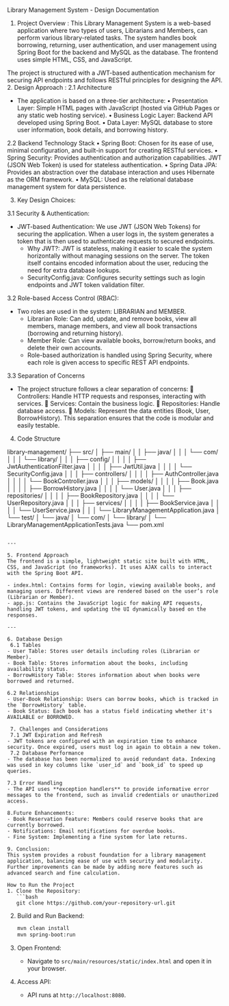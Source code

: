 Library Management System - Design Documentation
1. Project Overview :
This Library Management System is a web-based application where two types of users, Librarians and Members, can perform various library-related tasks. The system handles book borrowing, returning, user authentication, and user management using Spring Boot for the backend and MySQL  as the database. The frontend uses simple HTML, CSS, and JavaScript.

The project is structured with a JWT-based authentication mechanism for securing API endpoints and follows RESTful principles for designing the API.
2. Design Approach :
2.1 Architecture
- The application is based on a three-tier architecture:
•	Presentation Layer: Simple HTML pages with JavaScript (hosted via GitHub Pages or any static web hosting service).
•	Business Logic Layer: Backend API developed using Spring Boot.
•	Data Layer: MySQL database to store user information, book details, and borrowing history.

2.2 Backend Technology Stack
•	Spring Boot: Chosen for its ease of use, minimal configuration, and built-in support for creating RESTful services.
•	Spring Security: Provides authentication and authorization capabilities. JWT (JSON Web Token) is used for stateless authentication.
•	Spring Data JPA: Provides an abstraction over the database interaction and uses Hibernate as the ORM framework.
•	MySQL: Used as the relational database management system for data persistence.

 3. Key Design Choices:

3.1 Security & Authentication:
- JWT-based Authentication: We use JWT (JSON Web Tokens) for securing the application. When a user logs in, the system generates a token that is then used to authenticate requests to secured endpoints.
  - Why JWT?: JWT is stateless, making it easier to scale the system horizontally without managing sessions on the server. The token itself contains encoded information about the user, reducing the need for extra database lookups.
  - SecurityConfig.java: Configures security settings such as login endpoints and JWT token validation filter.

3.2 Role-based Access Control (RBAC):
- Two roles are used in the system: LIBRARIAN and MEMBER.
  - Librarian Role: Can add, update, and remove books, view all members, manage members, and view all book transactions (borrowing and returning history).
  - Member Role: Can view available books, borrow/return books, and delete their own accounts.
  - Role-based authorization is handled using Spring Security, where each role is given access to specific REST API endpoints.

 3.3 Separation of Concerns
- The project structure follows a clear separation of concerns:
	Controllers: Handle HTTP requests and responses, interacting with services.
	Services: Contain the business logic.
	Repositories: Handle database access.
	Models: Represent the data entities (Book, User, BorrowHistory).
  This separation ensures that the code is modular and easily testable.


4. Code Structure

library-management/
├── src/
│   ├── main/
│   │   ├── java/
│   │   │   └── com/
│   │   │       └── library/
│   │   │           ├── config/
│   │   │           │   ├── JwtAuthenticationFilter.java
│   │   │           │   ├── JwtUtil.java
│   │   │           │   └── SecurityConfig.java
│   │   │           ├── controllers/
│   │   │           │   ├── AuthController.java
│   │   │           │   └── BookController.java
│   │   │           ├── models/
│   │   │           │   ├── Book.java
│   │   │           │   ├── BorrowHistory.java
│   │   │           │   └── User.java
│   │   │           ├── repositories/
│   │   │           │   ├── BookRepository.java
│   │   │           │   └── UserRepository.java
│   │   │           ├── services/
│   │   │           │   ├── BookService.java
│   │   │           │   └── UserService.java
│   │   │           └── LibraryManagementApplication.java
│   └── test/
│       └── java/
│           └── com/
│               └── library/
│                   └── LibraryManagementApplicationTests.java
└── pom.xml



```

---

5. Frontend Approach
The frontend is a simple, lightweight static site built with HTML, CSS, and JavaScript (no frameworks). It uses AJAX calls to interact with the Spring Boot API.

- index.html: Contains forms for login, viewing available books, and managing users. Different views are rendered based on the user’s role (Librarian or Member).
- app.js: Contains the JavaScript logic for making API requests, handling JWT tokens, and updating the UI dynamically based on the responses.

---

6. Database Design
 6.1 Tables
- User Table: Stores user details including roles (Librarian or Member).
- Book Table: Stores information about the books, including availability status.
- BorrowHistory Table: Stores information about when books were borrowed and returned.

6.2 Relationships
- User-Book Relationship: Users can borrow books, which is tracked in the `BorrowHistory` table.
- Book Status: Each book has a status field indicating whether it's AVAILABLE or BORROWED.

 7. Challenges and Considerations
 7.1 JWT Expiration and Refresh
- JWT tokens are configured with an expiration time to enhance security. Once expired, users must log in again to obtain a new token.
 7.2 Database Performance
- The database has been normalized to avoid redundant data. Indexing was used in key columns like `user_id` and `book_id` to speed up queries.

7.3 Error Handling
- The API uses **exception handlers** to provide informative error messages to the frontend, such as invalid credentials or unauthorized access.

8.Future Enhancements:
- Book Reservation Feature: Members could reserve books that are currently borrowed.
- Notifications: Email notifications for overdue books.
- Fine System: Implementing a fine system for late returns.

9. Conclusion:
This system provides a robust foundation for a library management application, balancing ease of use with security and modularity. Further improvements can be made by adding more features such as advanced search and fine calculation.

How to Run the Project
1. Clone the Repository: 
   ```bash
   git clone https://github.com/your-repository-url.git
   ```
   
2. Build and Run Backend:
   ```bash
   mvn clean install
   mvn spring-boot:run
   ```

3. Open Frontend:
   - Navigate to `src/main/resources/static/index.html` and open it in your browser.

4. Access API:
   - API runs at `http://localhost:8080`.

